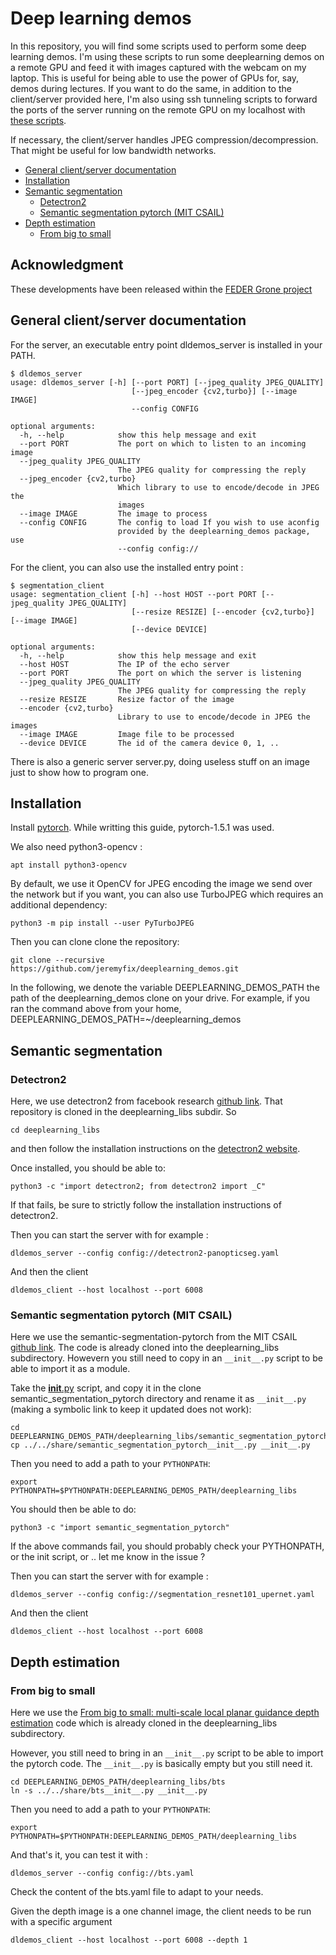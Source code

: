 # Deep learning demos

In this repository, you will find some scripts used to perform some deep learning demos. I'm using these scripts to run some deeplearning demos on a remote GPU and feed it with images captured with the webcam on my laptop. This is useful for being able to use the power of GPUs for, say, demos during lectures. If you want to do the same, in addition to the client/server provided here, I'm also using ssh tunneling scripts to forward the ports of the server running on the remote GPU on my localhost with [these scripts](https://github.com/jeremyfix/deeplearning-lectures/tree/master/ClusterScripts).

If necessary, the client/server handles JPEG compression/decompression. That might be useful for low bandwidth networks. 

- [General client/server documentation](general-clientserver-documentation)
- [Installation](installation)
- [Semantic segmentation](semantic-segmentation)
	- [Detectron2](detectron2)
	- [Semantic segmentation pytorch (MIT CSAIL)](semantic-segmentation-pytorch-mit-csail)
- [Depth estimation](depth-estimation)
    - [From big to small](from-big-to-small)

## Acknowledgment

These developments have been released within the [FEDER Grone project](https://interreg-grone.eu/)

## General client/server documentation

For the server, an executable entry point dldemos_server is installed in your PATH.

	$ dldemos_server
	usage: dldemos_server [-h] [--port PORT] [--jpeg_quality JPEG_QUALITY]
	                           [--jpeg_encoder {cv2,turbo}] [--image IMAGE]
	                           --config CONFIG
	
	optional arguments:
	  -h, --help            show this help message and exit
	  --port PORT           The port on which to listen to an incoming image
	  --jpeg_quality JPEG_QUALITY
	                        The JPEG quality for compressing the reply
	  --jpeg_encoder {cv2,turbo}
	                        Which library to use to encode/decode in JPEG the
	                        images
	  --image IMAGE         The image to process
	  --config CONFIG       The config to load If you wish to use aconfig
                            provided by the deeplearning_demos package, use
                            --config config://

For the client, you can also use the installed entry point :
		
	$ segmentation_client
    usage: segmentation_client [-h] --host HOST --port PORT [--jpeg_quality JPEG_QUALITY]
                               [--resize RESIZE] [--encoder {cv2,turbo}] [--image IMAGE]
                               [--device DEVICE]
    
    optional arguments:
      -h, --help            show this help message and exit
      --host HOST           The IP of the echo server
      --port PORT           The port on which the server is listening
      --jpeg_quality JPEG_QUALITY
                            The JPEG quality for compressing the reply
      --resize RESIZE       Resize factor of the image
      --encoder {cv2,turbo}
                            Library to use to encode/decode in JPEG the images
      --image IMAGE         Image file to be processed
      --device DEVICE       The id of the camera device 0, 1, ..

There is also a generic server server.py, doing useless stuff on an image just to show how to program one.

## Installation

Install [pytorch](https://pytorch.org/get-started/locally/). While writting this guide, pytorch-1.5.1 was used.

We also need python3-opencv :

    apt install python3-opencv

By default, we use it OpenCV for JPEG encoding the image we send over the network but if you want, you can also use TurboJPEG which requires an additional dependency:

    python3 -m pip install --user PyTurboJPEG

Then you can clone clone the repository:

	git clone --recursive https://github.com/jeremyfix/deeplearning_demos.git

In the following, we denote the variable DEEPLEARNING_DEMOS_PATH the path of the deeplearning_demos clone on your drive. For example, if you ran the command above from your home, DEEPLEARNING_DEMOS_PATH=~/deeplearning_demos

## Semantic segmentation

### Detectron2

Here, we use detectron2 from facebook research [github link](https://github.com/facebookresearch/detectron2/). That repository is cloned in the deeplearning_libs subdir. So

	cd deeplearning_libs

and then follow the installation instructions on the [detectron2 website](https://github.com/facebookresearch/detectron2/blob/master/INSTALL.md).
	
Once installed, you should be able to:

	python3 -c "import detectron2; from detectron2 import _C"

If that fails, be sure to strictly follow the installation instructions of detectron2.

Then you can start the server with for example :

    dldemos_server --config config://detectron2-panopticseg.yaml

And then the client

    dldemos_client --host localhost --port 6008 

### Semantic segmentation pytorch (MIT CSAIL)

Here we use the semantic-segmentation-pytorch from the MIT CSAIL [github link](https://github.com/CSAILVision/semantic-segmentation-pytorch). The code is already cloned into the deeplearning_libs subdirectory. Howevern you still need to copy in an `__init__.py` script to be able to import it as a module.

Take the [__init__.py](./share/semantic_segmentation_pytorch__init__.py) script, and copy it in the clone semantic_segmentation_pytorch directory and rename it as `__init__.py` (making a symbolic link to keep it updated does not work):

    cd DEEPLEARNING_DEMOS_PATH/deeplearning_libs/semantic_segmentation_pytorch/
    cp ../../share/semantic_segmentation_pytorch__init__.py __init__.py

Then you need to add a path to your `PYTHONPATH`:

    export PYTHONPATH=$PYTHONPATH:DEEPLEARNING_DEMOS_PATH/deeplearning_libs

You should then be able to do:

    python3 -c "import semantic_segmentation_pytorch"

If the above commands fail, you should probably check your PYTHONPATH, or the init script, or .. let me know in the issue ?

Then you can start the server with for example :

    dldemos_server --config config://segmentation_resnet101_upernet.yaml

And then the client

    dldemos_client --host localhost --port 6008 

## Depth estimation

### From big to small

Here we use the [From big to small: multi-scale local planar guidance depth estimation](https://github.com/cogaplex-bts/bts) code which is already cloned in the deeplearning_libs subdirectory. 

However, you still need to bring in an `__init__.py` script to be able to import the pytorch code. The `__init__.py` is basically empty but you still need it.

    cd DEEPLEARNING_DEMOS_PATH/deeplearning_libs/bts
    ln -s ../../share/bts__init__.py __init__.py


Then you need to add a path to your `PYTHONPATH`:

    export PYTHONPATH=$PYTHONPATH:DEEPLEARNING_DEMOS_PATH/deeplearning_libs


And that's it, you can test it with :

    dldemos_server --config config://bts.yaml 

Check the content of the bts.yaml file to adapt to your needs.

Given the depth image is a one channel image, the client needs to be run with a specific argument 

    dldemos_client --host localhost --port 6008 --depth 1

